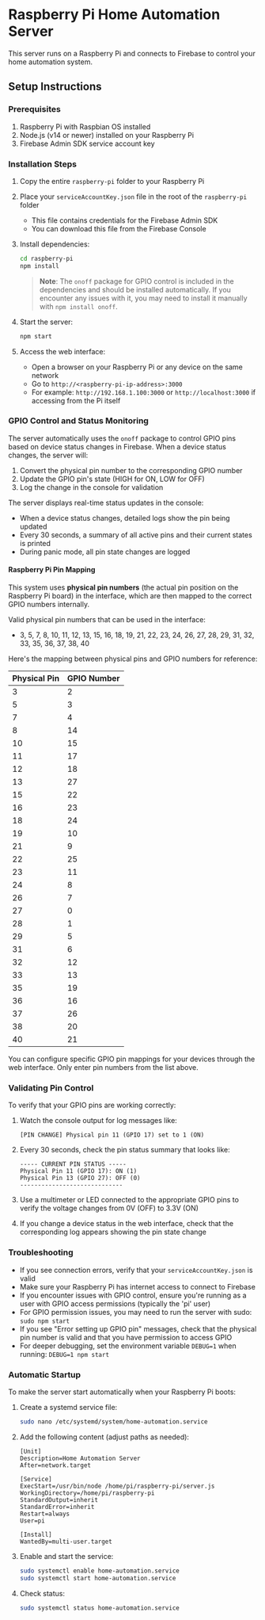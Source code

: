 
# Raspberry Pi Home Automation Server

This server runs on a Raspberry Pi and connects to Firebase to control your home automation system.

## Setup Instructions

### Prerequisites

1. Raspberry Pi with Raspbian OS installed
2. Node.js (v14 or newer) installed on your Raspberry Pi
3. Firebase Admin SDK service account key

### Installation Steps

1. Copy the entire `raspberry-pi` folder to your Raspberry Pi

2. Place your `serviceAccountKey.json` file in the root of the `raspberry-pi` folder
   - This file contains credentials for the Firebase Admin SDK
   - You can download this file from the Firebase Console

3. Install dependencies:
   ```bash
   cd raspberry-pi
   npm install
   ```

   > **Note**: The `onoff` package for GPIO control is included in the dependencies and should be installed automatically. If you encounter any issues with it, you may need to install it manually with `npm install onoff`.

4. Start the server:
   ```bash
   npm start
   ```

5. Access the web interface:
   - Open a browser on your Raspberry Pi or any device on the same network
   - Go to `http://<raspberry-pi-ip-address>:3000`
   - For example: `http://192.168.1.100:3000` or `http://localhost:3000` if accessing from the Pi itself

### GPIO Control and Status Monitoring

The server automatically uses the `onoff` package to control GPIO pins based on device status changes in Firebase. When a device status changes, the server will:

1. Convert the physical pin number to the corresponding GPIO number
2. Update the GPIO pin's state (HIGH for ON, LOW for OFF)
3. Log the change in the console for validation

The server displays real-time status updates in the console:
- When a device status changes, detailed logs show the pin being updated
- Every 30 seconds, a summary of all active pins and their current states is printed
- During panic mode, all pin state changes are logged

#### Raspberry Pi Pin Mapping

This system uses **physical pin numbers** (the actual pin position on the Raspberry Pi board) in the interface, which are then mapped to the correct GPIO numbers internally.

Valid physical pin numbers that can be used in the interface:

- 3, 5, 7, 8, 10, 11, 12, 13, 15, 16, 18, 19, 21, 22, 23, 24, 26, 27, 28, 29, 31, 32, 33, 35, 36, 37, 38, 40

Here's the mapping between physical pins and GPIO numbers for reference:

| Physical Pin | GPIO Number |
|--------------|-------------|
| 3            | 2           |
| 5            | 3           |
| 7            | 4           |
| 8            | 14          |
| 10           | 15          |
| 11           | 17          |
| 12           | 18          |
| 13           | 27          |
| 15           | 22          |
| 16           | 23          |
| 18           | 24          |
| 19           | 10          |
| 21           | 9           |
| 22           | 25          |
| 23           | 11          |
| 24           | 8           |
| 26           | 7           |
| 27           | 0           |
| 28           | 1           |
| 29           | 5           |
| 31           | 6           |
| 32           | 12          |
| 33           | 13          |
| 35           | 19          |
| 36           | 16          |
| 37           | 26          |
| 38           | 20          |
| 40           | 21          |

You can configure specific GPIO pin mappings for your devices through the web interface. Only enter pin numbers from the list above.

### Validating Pin Control

To verify that your GPIO pins are working correctly:

1. Watch the console output for log messages like:
   ```
   [PIN CHANGE] Physical pin 11 (GPIO 17) set to 1 (ON)
   ```

2. Every 30 seconds, check the pin status summary that looks like:
   ```
   ----- CURRENT PIN STATUS -----
   Physical Pin 11 (GPIO 17): ON (1)
   Physical Pin 13 (GPIO 27): OFF (0)
   -----------------------------
   ```

3. Use a multimeter or LED connected to the appropriate GPIO pins to verify the voltage changes from 0V (OFF) to 3.3V (ON)

4. If you change a device status in the web interface, check that the corresponding log appears showing the pin state change

### Troubleshooting

- If you see connection errors, verify that your `serviceAccountKey.json` is valid
- Make sure your Raspberry Pi has internet access to connect to Firebase
- If you encounter issues with GPIO control, ensure you're running as a user with GPIO access permissions (typically the 'pi' user)
- For GPIO permission issues, you may need to run the server with sudo: `sudo npm start`
- If you see "Error setting up GPIO pin" messages, check that the physical pin number is valid and that you have permission to access GPIO
- For deeper debugging, set the environment variable `DEBUG=1` when running: `DEBUG=1 npm start`

### Automatic Startup

To make the server start automatically when your Raspberry Pi boots:

1. Create a systemd service file:
   ```bash
   sudo nano /etc/systemd/system/home-automation.service
   ```

2. Add the following content (adjust paths as needed):
   ```
   [Unit]
   Description=Home Automation Server
   After=network.target

   [Service]
   ExecStart=/usr/bin/node /home/pi/raspberry-pi/server.js
   WorkingDirectory=/home/pi/raspberry-pi
   StandardOutput=inherit
   StandardError=inherit
   Restart=always
   User=pi

   [Install]
   WantedBy=multi-user.target
   ```

3. Enable and start the service:
   ```bash
   sudo systemctl enable home-automation.service
   sudo systemctl start home-automation.service
   ```

4. Check status:
   ```bash
   sudo systemctl status home-automation.service
   ```
